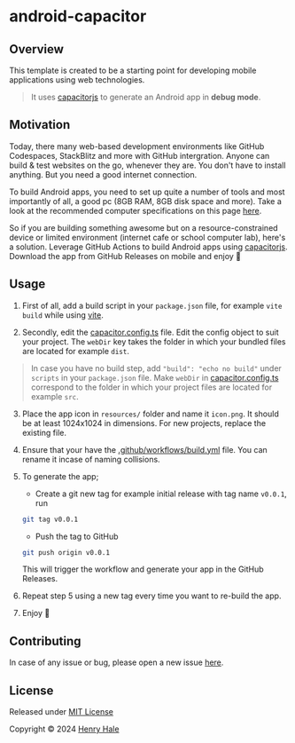 # android-capacitor

## Overview
This template is created to be a starting point for developing mobile
applications using web technologies.

>It uses [capacitorjs](https://capacitorjs.com) to generate an Android app in **debug mode**.

## Motivation
Today, there many web-based development environments like GitHub Codespaces, StackBlitz and more with GitHub intergration.
Anyone can build & test websites on the go, whenever they are.
You don't have to install anything. But you need a good internet connection.

To build Android apps, you need to set up quite a number of tools and most importantly of all, a good pc (8GB RAM, 8GB disk space and more).
Take a look at the recommended computer specifications on this page [here](https://developer.android.com/studio/install).

So if you are building something awesome but on a resource-constrained device or limited environment (internet cafe or school computer lab), here's a solution. 
Leverage GitHub Actions to build Android apps using [capacitorjs](https://capacitorjs.com). 
Download the app from GitHub Releases on mobile and enjoy :rocket:

## Usage
1. First of all, add a build script in your `package.json` file, for example `vite build` while using [vite](https://vitejs.dev). 

2. Secondly, edit the [capacitor.config.ts](./capacitor.config.ts) file.
Edit the config object to suit your project. The `webDir` key takes the folder in which your bundled files are located for example `dist`.

>In case you have no build step, add `"build": "echo no build"` under `scripts` in your `package.json` file. Make `webDir` in [capacitor.config.ts](./capacitor.config.ts) correspond to the folder in which your project files are located for example `src`.

3. Place the app icon in `resources/` folder and name it `icon.png`. It should be at least 1024x1024 in dimensions. For new projects, replace the existing file.

4. Ensure that your have the [.github/workflows/build.yml](.github/workflows/build.yml) file. You can rename it incase of naming collisions.

5. To generate the app;

   - Create a git new tag for example initial release with tag name `v0.0.1`, run

    ```sh
    git tag v0.0.1
    ```

   - Push the tag to GitHub
 
    ```sh
    git push origin v0.0.1
    ```

    This will trigger the workflow and generate your app in the GitHub Releases.

6. Repeat step 5 using a new tag every time you want to re-build the app.

7. Enjoy :rocket:

## Contributing
In case of any issue or bug, please open a new issue [here](https://github.com/henryhale/android-capacitor/issues/new).

## License

Released under [MIT License](./LICENSE.md)

Copyright &copy; 2024 [Henry Hale](https://github.com/henryhale)
